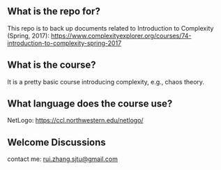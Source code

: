 ## What is the repo for?
This repo is to back up documents related to Introduction to Complexity (Spring, 2017): https://www.complexityexplorer.org/courses/74-introduction-to-complexity-spring-2017

## What is the course?
It is a pretty basic course introducing complexity, e.g., chaos theory.

## What language does the course use?
NetLogo: https://ccl.northwestern.edu/netlogo/

## Welcome Discussions
contact me: rui.zhang.sjtu@gmail.com

